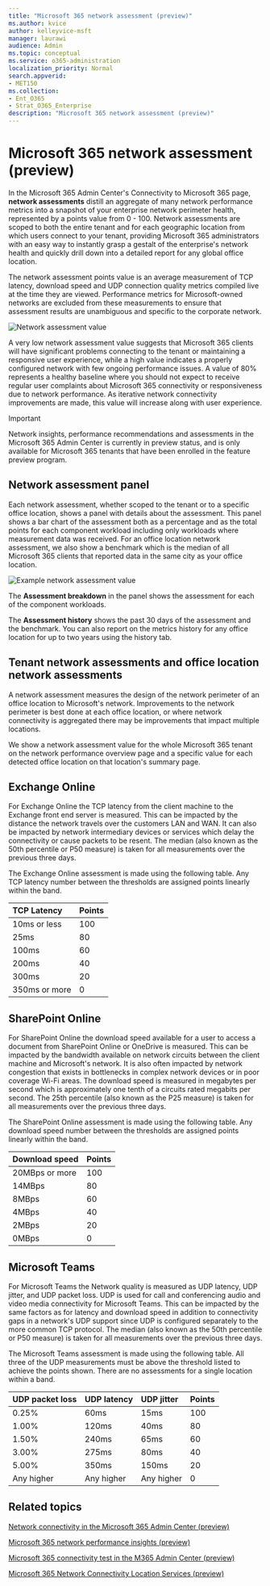 ```yaml
---
title: "Microsoft 365 network assessment (preview)"
ms.author: kvice
author: kelleyvice-msft
manager: laurawi
audience: Admin
ms.topic: conceptual
ms.service: o365-administration
localization_priority: Normal
search.appverid:
- MET150
ms.collection:
- Ent_O365
- Strat_O365_Enterprise
description: "Microsoft 365 network assessment (preview)"
---
```


# Microsoft 365 network assessment (preview)

In the Microsoft 365 Admin Center's Connectivity to Microsoft 365 page, **network assessments** distill an aggregate of many network performance metrics into a snapshot of your enterprise network perimeter health, represented by a points value from 0 - 100. Network assessments are scoped to both the entire tenant and for each geographic location from which users connect to your tenant, providing Microsoft 365 administrators with an easy way to instantly grasp a gestalt of the enterprise's network health and quickly drill down into a detailed report for any global office location.

The network assessment points value is an average measurement of TCP latency, download speed and UDP connection quality metrics compiled live at the time they are viewed. Performance metrics for Microsoft-owned networks are excluded from these measurements to ensure that assessment results are unambiguous and specific to the corporate network.

![Network assessment value](../media/m365-mac-perf/m365-mac-perf-overview-score-top.png)

A very low network assessment value suggests that Microsoft 365 clients will have significant problems connecting to the tenant or maintaining a responsive user experience, while a high value indicates a properly configured network with few ongoing performance issues. A value of 80% represents a healthy baseline where you should not expect to receive regular user complaints about Microsoft 365 connectivity or responsiveness due to network performance. As iterative network connectivity improvements are made, this value will increase along with user experience.

>[!IMPORTANT]
>Network insights, performance recommendations and assessments in the Microsoft 365 Admin Center is currently in preview status, and is only available for Microsoft 365 tenants that have been enrolled in the feature preview program.

## Network assessment panel

Each network assessment, whether scoped to the tenant or to a specific office location, shows a panel with details about the assessment. This panel shows a bar chart of the assessment both as a percentage and as the total points for each component workload including only workloads where measurement data was received. For an office location network assessment, we also show a benchmark which is the median of all Microsoft 365 clients that reported data in the same city as your office location.

![Example network assessment value](../media/m365-mac-perf/m365-mac-perf-overview-score.png)

The **Assessment breakdown** in the panel shows the assessment for each of the component workloads.

The **Assessment history** shows the past 30 days of the assessment and the benchmark. You can also report on the metrics history for any office location for up to two years using the history tab.

## Tenant network assessments and office location network assessments

A network assessment measures the design of the network perimeter of an office location to Microsoft's network. Improvements to the network perimeter is best done at each office location, or where network connectivity is aggregated there may be improvements that impact multiple locations.

We show a network assessment value for the whole Microsoft 365 tenant on the network performance overview page and a specific value for each detected office location on that location's summary page.

## Exchange Online

For Exchange Online the TCP latency from the client machine to the Exchange front end server is measured. This can be impacted by the distance the network travels over the customers LAN and WAN. It can also be impacted by network intermediary devices or services which delay the connectivity or cause packets to be resent. The median (also known as the 50th percentile or P50 measure) is taken for all measurements over the previous three days.

The Exchange Online assessment is made using the following table. Any TCP latency number between the thresholds are assigned points linearly within the band.

| TCP Latency   | Points |
| :------------ | :----- |
| 10ms or less  | 100    |
| 25ms          | 80     |
| 100ms         | 60     |
| 200ms         | 40     |
| 300ms         | 20     |
| 350ms or more | 0      |

## SharePoint Online

For SharePoint Online the download speed available for a user to access a document from SharePoint Online or OneDrive is measured. This can be impacted by the bandwidth available on network circuits between the client machine and Microsoft's network. It is also often impacted by network congestion that exists in bottlenecks in complex network devices or in poor coverage Wi-Fi areas. The download speed is measured in megabytes per second which is approximately one tenth of a circuits rated megabits per second. The 25th percentile (also known as the P25 measure) is taken for all measurements over the previous three days.

The SharePoint Online assessment is made using the following table. Any download speed number between the thresholds are assigned points linearly within the band.

| Download speed | Points |
| :------------- | :----- |
| 20MBps or more | 100    |
| 14MBps         | 80     |
| 8MBps          | 60     |
| 4MBps          | 40     |
| 2MBps          | 20     |
| 0MBps          | 0      |

## Microsoft Teams

For Microsoft Teams the Network quality is measured as UDP latency, UDP jitter, and UDP packet loss. UDP is used for call and conferencing audio and video media connectivity for Microsoft Teams. This can be impacted by the same factors as for latency and download speed in addition to connectivity gaps in a network's UDP support since UDP is configured separately to the more common TCP protocol. The median (also known as the 50th percentile or P50 measure) is taken for all measurements over the previous three days. 

The Microsoft Teams assessment is made using the following table. All three of the UDP measurements must be above the threshold listed to achieve the points shown. There are no assessments for a single location within a band.

| UDP packet loss | UDP latency | UDP jitter | Points |
| :-------------- | :---------- | :--------- | :----- |
| 0.25%           | 60ms        | 15ms       | 100    |
| 1.00%           | 120ms       | 40ms       | 80     |
| 1.50%           | 240ms       | 65ms       | 60     |
| 3.00%           | 275ms       | 80ms       | 40     |
| 5.00%           | 350ms       | 150ms      | 20     |
| Any higher      | Any higher  | Any higher | 0      |

## Related topics

[Network connectivity in the Microsoft 365 Admin Center (preview)](office-365-network-mac-perf-overview.md)

[Microsoft 365 network performance insights (preview)](office-365-network-mac-perf-insights.md)

[Microsoft 365 connectivity test in the M365 Admin Center (preview)](office-365-network-mac-perf-onboarding-tool.md)

[Microsoft 365 Network Connectivity Location Services (preview)](office-365-network-mac-location-services.md)
